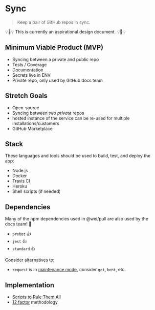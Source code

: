 # Sync

> Keep a pair of GitHub repos in sync.

:bulb::construction::bulb: This is currently an aspirational design document. :bulb::construction::bulb:

## Minimum Viable Product (MVP)

- Syncing between a private and public repo
- Tests / Coverage
- Documentation
- Secrets live in ENV
- Private repo, only used by GitHub docs team

## Stretch Goals

- Open-source
- Syncing between two _private_ repos
- hosted instance of the service can be re-used for multiple installations/customers
- GitHub Marketplace

## Stack

These languages and tools should be used to build, test, and deploy the app:

- Node.js
- Docker
- Travis CI
- Heroku
- Shell scripts (if needed)

## Dependencies

Many of the npm dependencies used in @wei/pull are also used by the docs team! :tada:

- `probot` :+1:
- `jest` :+1:
- `standard` :+1:

Consider alternatives to:

- `request` is in [maintenance mode](https://github.com/request/request/issues/3142), consider `got`, `bent`, etc.

## Implementation

- [Scripts to Rule Them All](https://github.com/github/scripts-to-rule-them-all)
- [12 factor](https://12factor.net) methodology